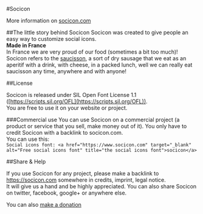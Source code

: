 #Socicon

More information on [socicon.com](https://socicon.com/)

##The little story behind Socicon
Socicon was created to give people an easy way to customize social icons.  
**Made in France**  
In France we are very proud of our food (sometimes a bit too much)!   Socicon refers to the [saucisson](https://en.wikipedia.org/wiki/Saucisson), a sort of dry sausage that we eat as an aperitif with a drink, with cheese, in a packed lunch, well we can really eat saucisson any time, anywhere and with anyone!

##License

Socicon is released under SIL Open Font License 1.1 ([https://scripts.sil.org/OFL](https://scripts.sil.org/OFL)).  
You are free to use it on your website or project.  

###Commercial use
You can use Socicon on a commercial project (a product or service that you sell, make money out of it). You only have to credit Socicon with a backlink to socicon.com.  
You can use this:  
`Social icons font: <a href="https://www.socicon.com" target="_blank" alt="Free social icons font" title="the social icons font">socicon</a>`

##Share & Help

If you use Socicon for any project, please make a backlink to https://socicon.com somewhere in credits, imprint, legal notice.  
It will give us a hand and be highly appreciated.
You can also share Socicon on twitter, facebook, google+ or anywhere else.

You can also [make a donation](https://www.paypal.com/cgi-bin/webscr?cmd=_s-xclick&hosted_button_id=MMAFH9MJUDYJE)